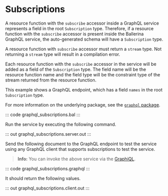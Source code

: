 # Subscriptions

A resource function with the `subscribe` accessor inside a GraphQL service represents a field in the root `Subscription` type. Therefore, if a resource function with the `subscribe` accessor is present inside the Ballerina GraphQL service, the auto-generated schema will have a `Subscription` type.

A resource function with `subscribe` accessor must return a `stream` type. Not returning a `stream` type will result in a compilation error.

Each resource function with the `subscribe` accessor in the service will be added as a field of the `Subscription` type. The field name will be the resource function name and the field type will be the constraint type of the stream returned from the resource function.

This example shows a GraphQL endpoint, which has a field `names` in the root `Subscription` type.

For more information on the underlying package, see the [`graphql` package](https://docs.central.ballerina.io/ballerina/graphql/latest/).

::: code graphql_subscriptions.bal :::

Run the service by executing the following command.

::: out graphql_subscriptions.server.out :::

Send the following document to the GraphQL endpoint to test the service using any GraphQL client that supports subscriptions to test the service.

>**Info:** You can invoke the above service via the [GraphiQL](/learn/by-example/graphql-graphiql/).

::: code graphql_subscriptions.graphql :::

It should return the following values.

::: out graphql_subscriptions.client.out :::
